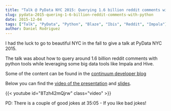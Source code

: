 ```yaml
---
title: "Talk @ PyData NYC 2015: Querying 1.6 billion reddit comments with python"
slug: pydata-2015-quering-1-6-billion-reddit-comments-with-python
date: 2015-12-04
tags: ["Talk", "PyData", "Python", "Blaze", "Ibis", "Reddit", "Impala"]
author: Daniel Rodriguez
---
```


I had the luck to go to beautiful NYC in the fall to give a talk at PyData NYC 2015.

The talk was about how to query around 1.6 billion reddit comments with python tools while leveraging
some big data tools like Impala and Hive.

Some of the content can be found in the [continuum developer blog](https://www.continuum.io/blog/developer-blog/querying-17-billion-reddit-comments-anaconda-platform)

Below you can find the [video of the presentation](https://www.youtube.com/watch?v=8Tzh42mQjrw) and [slides](http://www.slideshare.net/DanielRodriguez459/querying-18-billion-reddit-comments-with-python).

{{< youtube id="8Tzh42mQjrw" class="video" >}}

PD: There is a couple of good jokes at 35:05 - If you like bad jokes!
